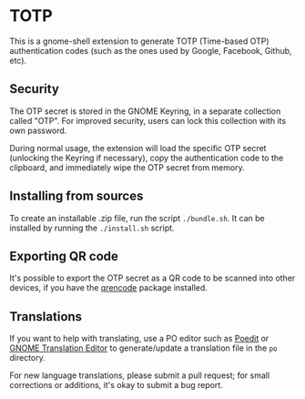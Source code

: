 TOTP
====

This is a gnome-shell extension to generate TOTP (Time-based OTP) authentication codes
(such as the ones used by Google, Facebook, Github, etc).


Security
--------

The OTP secret is stored in the GNOME Keyring, in a separate collection called "OTP". For
improved security, users can lock this collection with its own password.

During normal usage, the extension will load the specific OTP secret (unlocking the
Keyring if necessary), copy the authentication code to the clipboard, and immediately wipe
the OTP secret from memory.


Installing from sources
-----------------------

To create an installable .zip file, run the script `./bundle.sh`. It can be installed by
running the `./install.sh` script.


Exporting QR code
-----------------

It's possible to export the OTP secret as a QR code to be scanned into other devices, if
you have the [qrencode](https://fukuchi.org/works/qrencode/) package installed.


Translations
------------

If you want to help with translating, use a PO editor such as [Poedit](https://poedit.net)
or [GNOME Translation Editor](https://wiki.gnome.org/Apps/Gtranslator/) to generate/update
a translation file in the `po` directory.

For new language translations, please submit a pull request; for small corrections or
additions, it's okay to submit a bug report.

